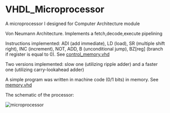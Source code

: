 # VHDL_Microprocessor
A microprocessor I designed for Computer Architecture module

Von Neumann Architecture. Implements a fetch,decode,execute pipelining

Instructions implemented: ADI (add immediate), LD (load), SR (multiple shift right), INC (increment), NOT, ADD, B (unconditional jump), BZ[reg] (branch if register is equal to 0).
See [control_memory.vhd](https://github.com/cppavel/VHDL_Microprocessor/blob/main/sources/control_memory.vhd)

Two versions implemented: slow one (utilizing ripple adder) and a faster one (utilizing carry-lookahead adder)

A simple program was written in machine code (0/1 bits) in memory. See [memory.vhd](https://github.com/cppavel/VHDL_Microprocessor/blob/main/sources/memory.vhd)

The schematic of the processor:

![microprocessor](https://user-images.githubusercontent.com/24837651/113886054-4574ef00-97b8-11eb-8a24-342ea93b1c59.png)

